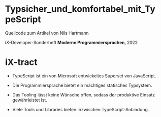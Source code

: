 # Typsicher_und_komfortabel_mit_TypeScript
Quellcode zum Artikel von Nils Hartmann

iX-Developer-Sonderheft __Moderne Programmiersprachen__, 2022

# iX-tract

* TypeScript ist ein von Microsoft entwickeltes Superset von JavaScript.

* Die Programmiersprache bietet ein mächtiges statisches Typsystem.

* Das Tooling lässt keine Wünsche offen, sodass der produktive Einsatz gewährleistet ist.

* Viele Tools und Libraries bieten inzwischen TypeScript-Anbindung.
